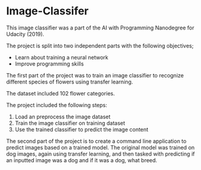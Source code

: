 # Image-Classifer
This image classifier was a part of the AI with Programming Nanodegree for Udacity (2019). 

The project is split into two independent parts with the following objectives;
- Learn about training a neural network
- Improve programming skills

The first part of the project was to train an image classifier to recognize different species of flowers using transfer learning. 

The dataset included 102 flower categories. 

The project included the following steps:

1. Load an preprocess the image dataset
2. Train the image classifier on training dataset
3. Use the trained classifier to predict the image content


The second part of the project is to create a command line application to predict images based on a trained model. The original model was trained on dog images, again using transfer learning, and then tasked with predicting if an inputted image was a dog and if it was a dog, what breed. 



